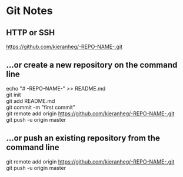 # Git Notes

## HTTP or SSH
https://github.com/kieranheg/-REPO-NAME-.git

## …or create a new repository on the command line
echo "# -REPO-NAME-" >> README.md  
git init  
git add README.md  
git commit -m "first commit"  
git remote add origin https://github.com/kieranheg/-REPO-NAME-.git  
git push -u origin master  

## …or push an existing repository from the command line

git remote add origin https://github.com/kieranheg/-REPO-NAME-.git  
git push -u origin master  


